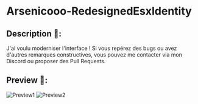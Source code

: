# Arsenicooo-RedesignedEsxIdentity

## Description 🎨:
J'ai voulu moderniser l'interface ! Si vous repérez des bugs ou avez d'autres remarques constructives, vous pouvez me contacter via mon Discord ou proposer des Pull Requests.

## Preview 👀:
![Preview1](https://cdn.discordapp.com/attachments/1202595947063017583/1202596486920151100/image.png?ex=65ce0841&is=65bb9341&hm=cdfe54077de9d8bb5f56ecdea92384f7dc41e799ca11f0e82bb0d64a8faf4570&)
![Preview2](https://cdn.discordapp.com/attachments/1202595947063017583/1202596487461208104/image.png?ex=65ce0841&is=65bb9341&hm=644451ca7fd087b86afcf6d2afcceb7f9390c98a5390fc41fe4a3073d0399173&)
